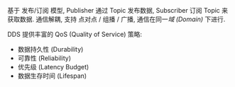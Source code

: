 
基于 发布/订阅 模型, Publisher 通过 Topic 发布数据, Subscriber 订阅 Topic 来获取数据. 通信解耦, 支持 点对点 / 组播 / 广播, 通信在同一*域 (Domain)* 下进行.

DDS 提供丰富的 QoS (Quality of Service) 策略:
- 数据持久性 (Durability)
- 可靠性 (Reliability)
- 优先级 (Latency Budget)
- 数据生存时间 (Lifespan)

